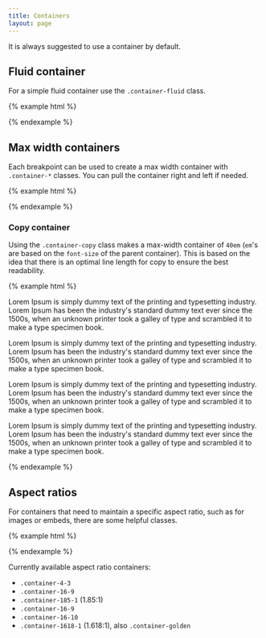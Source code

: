 ```yaml
---
title: Containers
layout: page
---
```


It is always suggested to use a container by default.

## Fluid container

For a simple fluid container use the `.container-fluid` class.

{% example html %}

<div class="container-fluid example-container-large"></div>
{% endexample %}

## Max width containers

Each breakpoint can be used to create a max width container with `.container-*` classes. You can pull the container right and left if needed.

{% example html %}

<div class="container-sm example-container-small"></div>
<div class="container-sm container-left example-container-small"></div>
<div class="container-sm container-right example-container-small"></div>
{% endexample %}

### Copy container

Using the `.container-copy` class makes a max-width container of `40em` (`em`'s are based on the `font-size` of the parent container).  This is based on the idea that there is an optimal line length for copy to ensure the best readability.

{% example html %}

<div class="container-copy">
  <p>Lorem Ipsum is simply dummy text of the printing and typesetting industry. Lorem Ipsum has been the industry's standard dummy text ever since the 1500s, when an unknown printer took a galley of type and scrambled it to make a type specimen book.</p>

  <p>Lorem Ipsum is simply dummy text of the printing and typesetting industry. Lorem Ipsum has been the industry's standard dummy text ever since the 1500s, when an unknown printer took a galley of type and scrambled it to make a type specimen book.</p>

  <p>Lorem Ipsum is simply dummy text of the printing and typesetting industry. Lorem Ipsum has been the industry's standard dummy text ever since the 1500s, when an unknown printer took a galley of type and scrambled it to make a type specimen book.</p>
</div>

<div class="container-lg example-container-small"></div>

<div class="container-copy">
  <p>Lorem Ipsum is simply dummy text of the printing and typesetting industry. Lorem Ipsum has been the industry's standard dummy text ever since the 1500s, when an unknown printer took a galley of type and scrambled it to make a type specimen book.</p>
</div>
{% endexample %}

## Aspect ratios

For containers that need to maintain a specific aspect ratio, such as for images or embeds, there are some helpful classes.

{% example html %}

<div class="container-4-3 example-container-no-height"></div>
<div class="container-16-9 example-container-no-height"></div>
{% endexample %}

Currently available aspect ratio containers:

* `.container-4-3`
* `.container-16-9`
* `.container-185-1` (1.85:1)
* `.container-16-9`
* `.container-16-10`
* `.container-1618-1` (1.618:1), also `.container-golden`
